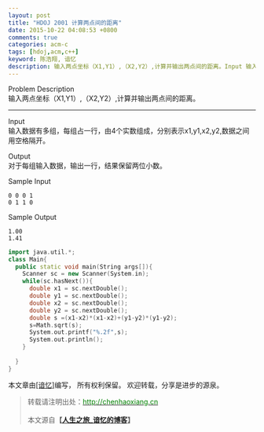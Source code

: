 ```yaml
---
layout: post
title: "HDOJ 2001 计算两点间的距离"
date: 2015-10-22 04:08:53 +0800
comments: true
categories: acm-c
tags: [hdoj,acm,c++]
keyword: 陈浩翔, 谙忆
description: 输入两点坐标（X1,Y1）,（X2,Y2）,计算并输出两点间的距离。Input 输入数据有多组，每组占一行，由4个实数组成，分别表示x1,y1,x2,y2,数据之间用空格隔开。Output 对于每组输入数据，输出一行，结果保留两位小数。Sample Input 
---
```


Problem Description  
输入两点坐标（X1,Y1）,（X2,Y2）,计算并输出两点间的距离。
 
<!-- more -->
----------



Input  
输入数据有多组，每组占一行，由4个实数组成，分别表示x1,y1,x2,y2,数据之间用空格隔开。
 

Output  
对于每组输入数据，输出一行，结果保留两位小数。
 

Sample Input  
```
0 0 0 1
0 1 1 0
```

Sample Output
```
1.00
1.41
```
 

```C++
import java.util.*;
class Main{
  public static void main(String args[]){
    Scanner sc = new Scanner(System.in);
    while(sc.hasNext()){
      double x1 = sc.nextDouble(); 
      double y1 = sc.nextDouble();
      double x2 = sc.nextDouble();
      double y2 = sc.nextDouble();
      double s =(x1-x2)*(x1-x2)+(y1-y2)*(y1-y2);
      s=Math.sqrt(s);
      System.out.printf("%.2f",s);
      System.out.println();
    }
  
  }
}
```

本文章由<a href="http://chenhaoxiang.cn/">[谙忆]</a>编写， 所有权利保留。 
欢迎转载，分享是进步的源泉。
<blockquote cite='陈浩翔'>
<p background-color='#D3D3D3'>转载请注明出处：<a href='http://chenhaoxiang.cn'><font color="green">http://chenhaoxiang.cn</font></a><br><br>
本文源自<strong>【<a href='http://chenhaoxiang.cn' target='_blank'>人生之旅_谙忆的博客</a>】</strong></p>
</blockquote>
